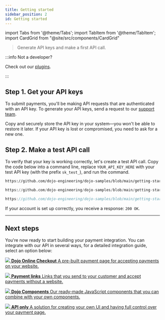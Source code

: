 ```yaml
---
title: Getting started
sidebar_position: 2
id: Getting started
---
```


import Tabs from '@theme/Tabs';
import TabItem from '@theme/TabItem';
import CardGrid from "@site/src/components/CardGrid"

>Generate API keys and make a first API call.

:::info Not a developer?

Check out our [plugins](plugins).

:::

## Step 1. Get your API keys

To submit payments, you'll be making API requests that are authenticated with an API key. To generate your API keys, send a request to our [support team](https://support.dojo.tech/hc/en-gb/requests/new).

Copy and securely store the API key in your system—you won't be able to restore it later.
If your API key is lost or compromised, you need to ask for a new one.

## Step 2. Make a test API call

To verify that your key is working correctly, let's create a test API call.
Copy the code below into a command line, replace `YOUR_API_KEY_HERE` with your test API key (with the prefix `sk_test_`), and run the command.

<Tabs groupId="codeGroup">
  <TabItem value="curl" label="curl" default>

```bash reference
https://github.com/dojo-engineering/dojo-samples/blob/main/getting-started/curl/create-payment-intent.sh
```

  </TabItem>
  <TabItem value="python" label="Python">

```py reference
https://github.com/dojo-engineering/dojo-samples/blob/main/getting-started/python/create-payment-intent.py#L4-L20
```

  </TabItem>
  <TabItem value="C#" label="C#">

```csharp reference
https://github.com/dojo-engineering/dojo-samples/blob/main/getting-started/cs/create-payment-intent.cs
```

  </TabItem>
</Tabs>

If your account is set up correctly, you receive a response: `200 OK`.

---

## Next steps

You're now ready to start building your payment integration. You can integrate with our API in several ways, for a detailed integration guide, select an option below:

<CardGrid home>

[![](/images/dojo-icons/ShoppingBag.svg) **Dojo Online Checkout** A pre-built payment page for accepting payments on your website.](/Accept%20payments/Online%20checkout/Online%20checkout.md)

[![](/images/dojo-icons/Link.svg) **Payment links** Links that you send to your customer and accept payments without a website.](Accept%20payments/Payment%20links/)

[![](/images/dojo-icons/Layout.svg) **Dojo Components** Our ready-made JavaScript components that you can combine with your own components.](Accept%20payments/Components/)

[![](/images/dojo-icons/Code.svg) **API only** A solution for creating your own UI and having full control over your payment page.](Accept%20payments/api-only/)

</CardGrid>
